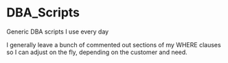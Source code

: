 # DBA_Scripts
Generic DBA scripts I use every day

I generally leave a bunch of commented out sections of my WHERE clauses so I can adjust on the fly, depending on the customer and need.
